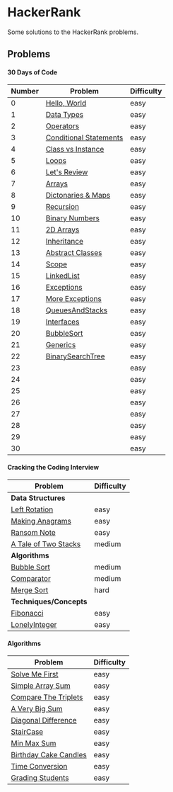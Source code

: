 HackerRank
=======================================

Some solutions to the HackerRank problems.

Problems
----------------------------------------

#### 30 Days of Code

| Number | Problem                                                              | Difficulty |
|--------|----------------------------------------------------------------------|------------|
| 0      | [Hello, World](https://www.hackerrank.com/challenges/30-hello-world) | easy       |
| 1      | [Data Types](https://www.hackerrank.com/challenges/30-data-types)   | easy       |
| 2      | [Operators](https://www.hackerrank.com/challenges/30-operators)     | easy       |
| 3      | [Conditional Statements](https://www.hackerrank.com/challenges/30-conditional-statements) | easy       |
| 4      | [Class vs Instance](https://www.hackerrank.com/challenges/30-class-vs-instance)   | easy       |
| 5      | [Loops](https://www.hackerrank.com/challenges/30-loops)     | easy       |
| 6      | [Let's Review](https://www.hackerrank.com/challenges/30-review-loop) | easy       |
| 7      | [Arrays](https://www.hackerrank.com/challenges/30-arrays)   | easy       |
| 8      | [Dictonaries & Maps](https://www.hackerrank.com/challenges/30-dictionaries-and-maps)     | easy       |
| 9     | [Recursion](https://www.hackerrank.com/challenges/30-recursion) | easy       |
| 10      | [Binary Numbers](https://www.hackerrank.com/challenges/30-binary-numbers)   | easy       |
| 11     | [2D Arrays](https://www.hackerrank.com/challenges/30-2d-arrays)     | easy       |
| 12     | [Inheritance](https://www.hackerrank.com/challenges/30-inheritance) | easy       |
| 13      | [Abstract Classes](https://www.hackerrank.com/challenges/30-abstract-classes)   | easy       |
| 14     | [Scope](https://www.hackerrank.com/challenges/30-scope)     | easy       |
| 15     | [LinkedList](https://www.hackerrank.com/challenges/30-linked-list)    | easy       |
| 16    | [Exceptions](https://www.hackerrank.com/challenges/30-exceptions-string-to-integer)    | easy       |
| 17     |[More Exceptions](https://www.hackerrank.com/challenges/30-more-exceptions/tutorial)    | easy       |
| 18     |[QueuesAndStacks](https://www.hackerrank.com/challenges/30-queues-stacks)    | easy       |
| 19     |[Interfaces](https://www.hackerrank.com/challenges/30-interfaces)     | easy       |
| 20     |[BubbleSort](https://www.hackerrank.com/challenges/30-sorting)     | easy       |
| 21     |[Generics](https://www.hackerrank.com/challenges/30-generics)     | easy       |
| 22     |[BinarySearchTree](https://www.hackerrank.com/challenges/30-binary-search-trees)     | easy       |
| 23     |     | easy       |
| 24     |     | easy       |
| 25     |     | easy       |
| 26     |     | easy       |
| 27     |     | easy       |
| 28     |     | easy       |
| 29     |     | easy       |
| 30     |     | easy       |


#### Cracking the Coding Interview

| Problem                                                                         | Difficulty |
|---------------------------------------------------------------------------------|------------|
| **Data Structures**                                                                               |            |
| [Left Rotation](https://www.hackerrank.com/challenges/ctci-array-left-rotation) | easy       |
|  [Making Anagrams](https://www.hackerrank.com/challenges/ctci-making-anagrams)              | easy       |
| [Ransom Note](https://www.hackerrank.com/challenges/ctci-ransom-note)                | easy       |
| [A Tale of Two Stacks](https://www.hackerrank.com/challenges/ctci-queue-using-two-stacks)                | medium       |
| **Algorithms**                                                                                |            |
| [Bubble Sort](https://www.hackerrank.com/challenges/ctci-bubble-sort)                | medium       |
| [Comparator](https://www.hackerrank.com/challenges/ctci-comparator-sorting)                | medium       |
| [Merge Sort](https://www.hackerrank.com/challenges/ctci-merge-sort)                | hard       |
| **Techniques/Concepts**                                                                              |            |
| [Fibonacci](https://www.hackerrank.com/challenges/ctci-fibonacci-numbers)                | easy      |
| [LonelyInteger](https://www.hackerrank.com/challenges/ctci-lonely-integer)                | easy      |

#### Algorithms


| Problem                                                                                    | Difficulty |
|--------------------------------------------------------------------------------------------|------------|
| [Solve Me First](https://www.hackerrank.com/challenges/solve-me-first/problem)             | easy       |
| [Simple Array Sum](https://www.hackerrank.com/challenges/simple-array-sum/problem)         | easy       |
| [Compare The Triplets](https://www.hackerrank.com/challenges/compare-the-triplets/problem) | easy       |
| [A Very Big Sum](https://www.hackerrank.com/challenges/a-very-big-sum/problem)             | easy       |
| [Diagonal Difference](https://www.hackerrank.com/challenges/diagonal-difference/problem)   | easy       |
| [StairCase](https://www.hackerrank.com/challenges/staircase/problem)                       | easy       |
| [Min Max Sum](https://www.hackerrank.com/challenges/mini-max-sum/problem)                  | easy       |
| [Birthday Cake Candles](https://www.hackerrank.com/challenges/birthday-cake-candles/problem) | easy     |
| [Time Conversion](https://www.hackerrank.com/challenges/time-conversion/problem) | easy|
| [Grading Students](https://www.hackerrank.com/challenges/grading/problem) | easy|
